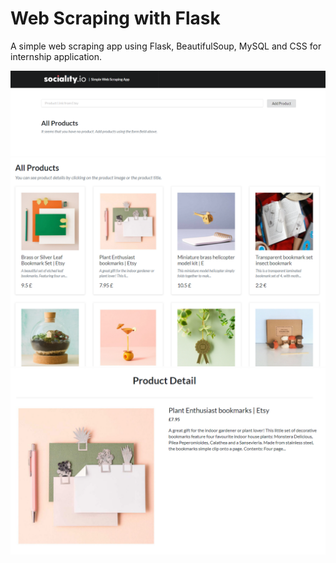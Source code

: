 # Web Scraping with Flask
A simple web scraping app using Flask, BeautifulSoup, MySQL and CSS for internship application.

![coolScraperApp](app/src/img/1.PNG)
![coolScraperApp](app/src/img/2.PNG)
![coolScraperApp](app/src/img/3.PNG)
